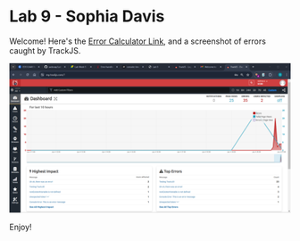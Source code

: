 # Lab 9 - Sophia Davis
Welcome! Here's the
[Error Calculator Link](https://sadsoap.github.io/Lab9/), and a screenshot of errors caught by TrackJS.

![image](./trackJS-errors.png)

Enjoy!
